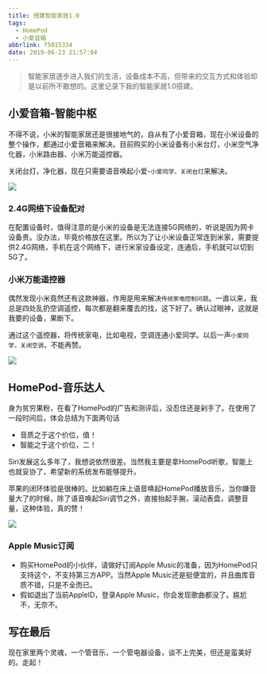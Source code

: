 ```yaml
---
title: 搭建智能家居1.0
tags:
  - HomePod
  - 小爱音箱
abbrlink: f5015334
date: 2019-06-23 21:57:04
---
```

> 智能家居逐步进入我们的生活，设备成本不高，但带来的交互方式和体验却是以前所不敢想的。这里记录下我的智能家居1.0搭建。

## 小爱音箱-智能中枢
不得不说，小米的智能家居还是很接地气的，自从有了小爱音箱，现在小米设备的整个操作，都通过小爱音箱来解决。目前购买的小米设备有小米台灯，小米空气净化器，小米路由器、小米万能遥控器。

关闭台灯，净化器，现在只需要语音唤起小爱-`小爱同学，关闭台灯`来解决。

![](https://static.1991421.cn/2019-06-23-150043.png)

### 2.4G网络下设备配对
在配置设备时，值得注意的是小米的设备是无法连接5G网络的，听说是因为网卡设备贵。没办法，毕竟价格放在这里。所以为了让小米设备正常连到米家，需要提供2.4G网络，手机在这个网络下，进行米家设备设定，连通后，手机就可以切到5G了。

### 小米万能遥控器
偶然发现小米竟然还有这款神器，作用是用来解决`传统家电控制问题`。一直以来，我总是四处乱扔空调遥控，每次都是翻来覆去的找，这下好了。确认过眼神，这就是我要的设备，果断下。

通过这个遥控器，将传统家电，比如电视，空调连通小爱同学。以后一声`小爱同学，关闭空调`，不能再赞。

![](https://static.1991421.cn/2019-06-23-150816.png)

## HomePod-音乐达人
身为贫穷果粉，在看了HomePod的广告和测评后，没忍住还是剁手了。在使用了一段时间后，体会总结为下面两句话
- 音质之于这个价位，值！
- 智能之于这个价位，二！

Siri发展这么多年了，我想说依然很差。当然我主要是拿HomePod听歌，智能上也就妥协了，希望新的系统发布能够提升。

苹果的闭环体验是很棒的。比如躺在床上语音唤起HomePod播放音乐，当你嫌音量大了的时候，除了语音唤起Siri调节之外，直接抬起手腕，滚动表盘，调整音量，这种体验，真的赞！

![](https://static.1991421.cn/2019-06-23-150539.png)

### Apple Music订阅
- 购买HomePod的小伙伴，请做好订阅Apple Music的准备，因为HomePod只支持这个，不支持第三方APP。当然Apple Music还是挺便宜的，并且曲库音质不错，只是不全而已。
- 假如退出了当前AppleID，登录Apple Music，你会发现歌曲都没了。尴尬不，无奈不。

## 写在最后
现在家里两个灵魂，一个管音乐，一个管电器设备，谈不上完美，但还是蛮美好的。走起！

